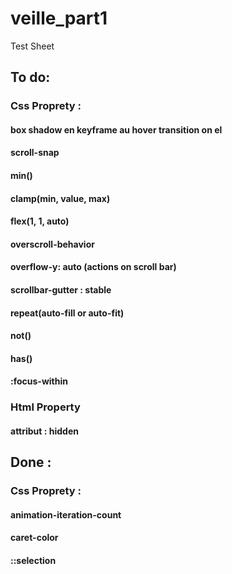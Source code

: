 # veille_part1

Test Sheet

## To do:

### Css Proprety :

#### box shadow en keyframe au hover transition on el

#### scroll-snap

#### min()

#### clamp(min, value, max)

#### flex(1, 1, auto)

#### overscroll-behavior

#### overflow-y: auto (actions on scroll bar)

#### scrollbar-gutter : stable

#### repeat(auto-fill or auto-fit)

#### not()

#### has()

#### :focus-within

### Html Property

#### attribut : hidden

## Done :

### Css Proprety :

#### animation-iteration-count

#### caret-color

#### ::selection
